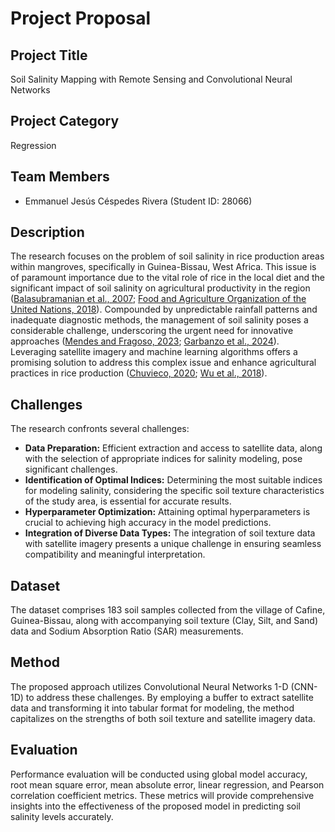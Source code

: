 # Project Proposal

## Project Title
Soil Salinity Mapping with Remote Sensing and Convolutional Neural Networks

## Project Category
Regression

## Team Members
- Emmanuel Jesús Céspedes Rivera (Student ID: 28066)

## Description
The research focuses on the problem of soil salinity in rice production areas within mangroves, specifically in Guinea-Bissau, West Africa. This issue is of paramount importance due to the vital role of rice in the local diet and the significant impact of soil salinity on agricultural productivity in the region ([Balasubramanian et al., 2007](https://doi.org/10.1016/S0065-2113(06)94002-4); [Food and Agriculture Organization of the United Nations, 2018](https://www.fao.org/markets-and-trade/commodities/rice/rmm/en/)). Compounded by unpredictable rainfall patterns and inadequate diagnostic methods, the management of soil salinity poses a considerable challenge, underscoring the urgent need for innovative approaches ([Mendes and Fragoso, 2023](https://doi.org/10.3390/geosciences13020025); [Garbanzo et al., 2024](https://doi.org/10.3390/agronomy14020335)). Leveraging satellite imagery and machine learning algorithms offers a promising solution to address this complex issue and enhance agricultural practices in rice production ([Chuvieco, 2020](https://doi.org/10.1201/9780429506482); [Wu et al., 2018](https://doi.org/10.1002/ldr.3148)).

## Challenges
The research confronts several challenges:

- **Data Preparation:** Efficient extraction and access to satellite data, along with the selection of appropriate indices for salinity modeling, pose significant challenges.
- **Identification of Optimal Indices:** Determining the most suitable indices for modeling salinity, considering the specific soil texture characteristics of the study area, is essential for accurate results.
- **Hyperparameter Optimization:** Attaining optimal hyperparameters is crucial to achieving high accuracy in the model predictions.
- **Integration of Diverse Data Types:** The integration of soil texture data with satellite imagery presents a unique challenge in ensuring seamless compatibility and meaningful interpretation.

## Dataset
The dataset comprises 183 soil samples collected from the village of Cafine, Guinea-Bissau, along with accompanying soil texture (Clay, Silt, and Sand) data and Sodium Absorption Ratio (SAR) measurements.

## Method
The proposed approach utilizes Convolutional Neural Networks 1-D (CNN-1D) to address these challenges. By employing a buffer to extract satellite data and transforming it into tabular format for modeling, the method capitalizes on the strengths of both soil texture and satellite imagery data.

## Evaluation
Performance evaluation will be conducted using global model accuracy, root mean square error, mean absolute error, linear regression, and Pearson correlation coefficient metrics. These metrics will provide comprehensive insights into the effectiveness of the proposed model in predicting soil salinity levels accurately.

